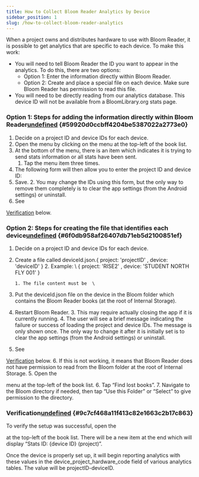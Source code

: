 ```yaml
---
title: How to Collect Bloom Reader Analytics by Device
sidebar_position: 1
slug: /how-to-collect-bloom-reader-analytics
---
```




When a project owns and distributes hardware to use with Bloom Reader, it is possible to get analytics that are specific to each device. To make this work:

- You will need to tell Bloom Reader the ID you want to appear in the analytics. To do this, there are two options:
	- Option 1: Enter the information directly within Bloom Reader.
	- Option 2: Create and place a special file on each device. Make sure Bloom Reader has permission to read this file.
- You will need to be directly reading from our analytics database. This device ID will not be available from a BloomLibrary.org stats page.

### **Option 1: Steps for adding the information directly within Bloom Reader**[undefined](http://localhost:3000/Bloom%20Enterprise%20Services/Analytics/test-/analyticsByDevice#option-1-steps-for-adding-the-information-directly-within-bloom-reader) {#59920d0ccbff4204be5387022a2773e0}

1. Decide on a project ID and device IDs for each device.
1. Open the menu by clicking on the menu at the top-left of the book list.
1. At the bottom of the menu, there is an item which indicates it is trying to send stats information or all stats have been sent.
	1. Tap the menu item three times.
1. The following form will then allow you to enter the project ID and device ID:
1. Save. 2. You may change the IDs using this form, but the only way to remove them completely is to clear the app settings (from the Android settings) or uninstall.
1. See

[Verification](http://localhost:3000/Bloom%20Enterprise%20Services/Analytics/test-/analyticsByDevice#heading=h.gjum8a6qcqrv) below.


### **Option 2: Steps for creating the file that identifies each device**[undefined](http://localhost:3000/Bloom%20Enterprise%20Services/Analytics/test-/analyticsByDevice#option-2-steps-for-creating-the-file-that-identifies-each-device) {#6f0db958af26407db71eb5d2100851ef}

1. Decide on a project ID and device IDs for each device.
1. Create a file called deviceId.json.{ project: 'projectID' , device: 'deviceID' } 2. Example: \ { project: 'RISE2' , device: 'STUDENT NORTH FLY 001' }

	```text
	1. The file content must be  \
	
	```

1. Put the deviceId.json file on the device in the Bloom folder which contains the Bloom Reader books (at the root of Internal Storage).
1. Restart Bloom Reader. 3. This may require actually closing the app if it is currently running. 4. The user will see a brief message indicating the failure or success of loading the project and device IDs. The message is only shown once. The only way to change it after it is initially set is to clear the app settings (from the Android settings) or uninstall.
1. See

[Verification](http://localhost:3000/Bloom%20Enterprise%20Services/Analytics/test-/analyticsByDevice#heading=h.gjum8a6qcqrv) below. 6. If this is not working, it means that Bloom Reader does not have permission to read from the Bloom folder at the root of Internal Storage. 5. Open the


menu at the top-left of the book list. 6. Tap “Find lost books”. 7. Navigate to the Bloom directory if needed, then tap “Use this Folder” or “Select” to give permission to the directory.


### **Verification**[undefined](http://localhost:3000/Bloom%20Enterprise%20Services/Analytics/test-/analyticsByDevice#verification) {#9c7cf468a11f413c82e1663c2b17c863}


To verify the setup was successful, open the


at the top-left of the book list. There will be a new item at the end which will display “Stats ID: {device ID} (project)”.


Once the device is properly set up, it will begin reporting analytics with these values in the device_project_hardware_code field of various analytics tables. The value will be projectID-deviceID.

